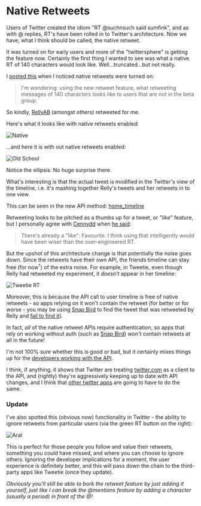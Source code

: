 # Native Retweets

Users of Twitter created the idiom "RT @suchnsuch said sumfink", and as with @ replies, RT's have been rolled in to Twitter's architecture.  Now we have, what I think should be called, the native retweet.

It was turned on for early users and more of the "twittersphere" is getting the feature now.  Certainly the first thing I wanted to see was what a native RT of 140 characters would look like. Well...truncated...but not really.

<!--more-->

I [posted this](http://twitter.com/rem/status/5841873578) when I noticed native retweets were turned on:

> I'm wondering: using the new retweet feature, what retweeting messages of 140 characters looks like to users that are not in the beta group.

So kindly, [RellyAB](http://twitter.com/rellyab) (amongst others) retweeted for me.

Here's what it looks like with native retweets enabled:

![Native](http://remysharp.com/images/native.png)

...and here it is with out native retweets enabled:

![Old School](http://remysharp.com/images/oldschool.png)

Notice the ellipsis. No huge surprise there.

What's interesting is that the actual tweet is modified in the Twitter's view of the timeline, i.e. it's mashing together Relly's tweets and her retweets in to one view.

This can be seen in the new API method: [home\_timeline](http://apiwiki.twitter.com/Twitter-REST-API-Method%3A-statuses-home_timeline)

Retweeting looks to be pitched as a thumbs up for a tweet, or "like" feature, but I personally agree with [Cennydd](http://twitter.com/cennydd) when [he said](http://twitter.com/Cennydd/status/5841743636):

> There's already a "like": Favourite. I think using that intelligently would have been wiser than the over-engineered RT.

But the upshot of this architecture change is that potentially the noise goes down.  Since the retweets have their own API, the friends timeline can stay free (for now<sup>&dagger;</sup>) of the extra noise.  For example, in Tweetie, even though Relly had retweeted my experiment, it *doesn't* appear in her timeline:

![Tweetie RT](http://remysharp.com/images/tweetie.png)

Moreover, this is because the API call to user timeline is free of native retweets - so apps relying on it won't contain the retweet (for better or for worse - you may be using [Snap Bird](http://snapbird.org) to find the tweet that was retweeted by Relly and [fail to find it](http://snapbird.org/rellyab/140)).  

In fact, *all* of the native retweet APIs require authentication, so apps that rely on working without auth (such as [Snap Bird](http://snapbird.org)) won't contain retweets at all in the future!  

I'm not 100% sure whether this is good or bad, but it certainly mixes things up for the [developers working with the API](http://twitter.com/nuxnix/uk-twitterati).

I think, if anything, it shows that Twitter are treating [twitter.com](http://twitter.com) as a client to the API, and (rightly) they're aggressively keeping up to date with API changes, and I think that [other twitter apps](http://www.atebits.com/tweetie-mac/) are going to have to do the same.

### Update

I've also spotted this (obvious now) functionality in Twitter - the ability to ignore retweets from particular users (via the green RT button on the right):

![Aral](http://remysharp.com/images/aral.png)

This is perfect for those people you follow and value their retweets, something you could have missed, and where you can choose to ignore others. Ignoring the developer implications for a moment, the user experience is definitely better, and this will pass down the chain to the third-party apps like Tweetie (once they update).

<em>Obviously you'll still be able to bork the retweet feature by just adding it yourself, just like I can break the @mentions feature by adding a character (usually a period) in front of the @!</em>